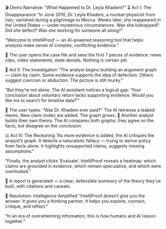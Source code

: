🎬 Demo Narrative: “What Happened to Dr. Leyla Khadem?”
⏳ Act I: The Disappearance
“In June 2010, Dr. Leyla Khadem, a nuclear physicist from Iran, vanished during a pilgrimage to Mecca. Weeks later, she reappeared in the United States — under mysterious circumstances. Was she kidnapped? Did she defect? Was she working for someone all along?”

“Welcome to IntelliProof — an AI-powered reasoning tool that helps analysts make sense of complex, conflicting evidence.”

🔹 The user opens the case file and sees the first 7 pieces of evidence: news clips, video statements, state denials. Nothing is certain yet.

🧠 Act II: The Investigation
“The analyst begins building an argument graph — claim by claim. Some evidence supports the idea of defection. Others suggest coercion or abduction. The picture is still murky.”

“But they’re not alone. The AI assistant notices a logical gap: ‘Your conclusion about voluntary return lacks supporting evidence. Would you like me to search for timeline data?’”

🔹 The user types: “Was Dr. Khadem ever paid?” The AI retrieves a leaked memo. New claim nodes are added. The graph grows.
🔹 Another analyst builds their own theory. The AI compares both graphs: they agree on the facts, but disagree on the conclusion.

⚖️ Act III: The Reckoning
“As more evidence is added, the AI critiques the analyst’s graph. It detects a naturalistic fallacy — trying to derive policy from facts alone. It highlights unsupported claims, suggests missing assumptions.”

“Finally, the analyst clicks ‘Evaluate’. IntelliProof reveals a heatmap: which claims are grounded in evidence, which remain speculative, and which were overlooked.”

🔹 A report is generated — a clear, defensible summary of the theory they’ve built, with citations and caveats.

🎯 Resolution: Intelligence Amplified
“IntelliProof doesn’t give you the answer. It gives you a thinking partner. It helps you explore, connect, critique, and reflect.”

“In an era of overwhelming information, this is how humans and AI reason together.”
